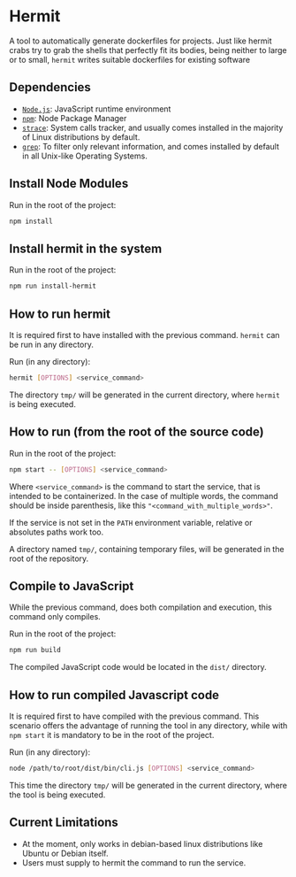 # Hermit
A tool to automatically generate dockerfiles for projects. Just like hermit crabs try to grab the shells that perfectly fit its bodies, being neither to large or to small, `hermit` writes suitable dockerfiles for existing software

## Dependencies
  * [`Node.js`](https://nodejs.org/): JavaScript runtime environment
  * [`npm`](https://www.npmjs.com/get-npm): Node Package Manager
  * [`strace`](https://strace.io/): System calls tracker, and usually comes installed in the majority of Linux distributions by default.
  * [`grep`](): To filter only relevant information, and comes installed by default in all Unix-like Operating Systems.

## Install Node Modules
Run in the root of the project:
```bash
npm install
```

## Install hermit in the system
Run in the root of the project:
```bash
npm run install-hermit
```

## How to run hermit
It is required first to have installed with the previous command. `hermit` can be run in any directory.

Run (in any directory):
```bash
hermit [OPTIONS] <service_command>
```

The directory `tmp/` will be generated in the current directory, where `hermit` is being executed.


## How to run (from the root of the source code)
Run in the root of the project:
```bash
npm start -- [OPTIONS] <service_command>
```
Where `<service_command>` is the command to start the service, that is intended to be containerized. In the case of multiple words, the command should be inside parenthesis, like this `"<command_with_multiple_words>"`.

If the service is not set in the `PATH` environment variable, relative or absolutes paths work too.

A directory named `tmp/`, containing temporary files, will be generated in the root of the repository.

## Compile to JavaScript
While the previous command, does both compilation and execution, this command only compiles.

Run in the root of the project:
```bash
npm run build
```
The compiled JavaScript code would be located in the `dist/` directory.

## How to run compiled Javascript code
It is required first to have compiled with the previous command. This scenario offers the advantage of running the tool in any directory, while with `npm start` it is mandatory to be in the root of the project.

Run (in any directory):
```bash
node /path/to/root/dist/bin/cli.js [OPTIONS] <service_command>
```

This time the directory `tmp/` will be generated in the current directory, where the tool is being executed.

## Current Limitations
  * At the moment, only works in debian-based linux distributions like Ubuntu or Debian itself.
  * Users must supply to hermit the command to run the service.
